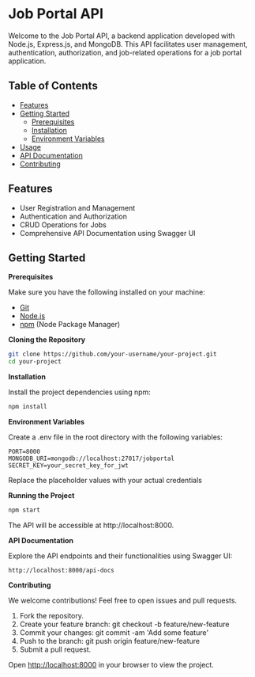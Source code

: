 # Job Portal API

Welcome to the Job Portal API, a backend application developed with Node.js, Express.js, and MongoDB. This API facilitates user management, authentication, authorization, and job-related operations for a job portal application.

## Table of Contents

- [Features](#features)
- [Getting Started](#getting-started)
  - [Prerequisites](#prerequisites)
  - [Installation](#installation)
  - [Environment Variables](#environment-variables)
- [Usage](#usage)
- [API Documentation](#api-documentation)
- [Contributing](#contributing)


## Features

- User Registration and Management
- Authentication and Authorization
- CRUD Operations for Jobs
- Comprehensive API Documentation using Swagger UI

## Getting Started

**Prerequisites**

Make sure you have the following installed on your machine:

- [Git](https://git-scm.com/)
- [Node.js](https://nodejs.org/en)
- [npm](https://www.npmjs.com/) (Node Package Manager)

**Cloning the Repository**

```bash
git clone https://github.com/your-username/your-project.git
cd your-project
```

**Installation**

Install the project dependencies using npm:

```bash
npm install
```

**Environment Variables**

Create a .env file in the root directory with the following variables:

```env
PORT=8000
MONGODB_URI=mongodb://localhost:27017/jobportal
SECRET_KEY=your_secret_key_for_jwt
```

Replace the placeholder values with your actual credentials

**Running the Project**

```bash
npm start
```

The API will be accessible at http://localhost:8000.

**API Documentation**

Explore the API endpoints and their functionalities using Swagger UI:

```
http://localhost:8000/api-docs
```
**Contributing**

We welcome contributions! Feel free to open issues and pull requests.

1. Fork the repository.
2. Create your feature branch: git checkout -b feature/new-feature
3. Commit your changes: git commit -am 'Add some feature'
4. Push to the branch: git push origin feature/new-feature
5. Submit a pull request.


Open [http://localhost:8000](http://localhost:8000) in your browser to view the project.

